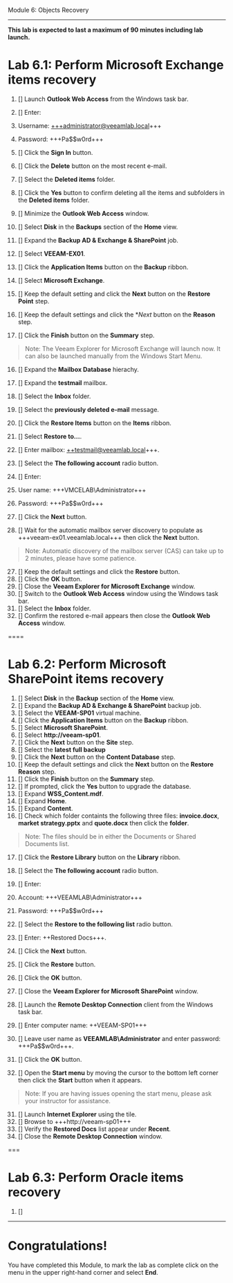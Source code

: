 Module 6: Objects Recovery

---
**This lab is expected to last a maximum of 90 minutes including lab launch.**


# Lab 6.1: Perform Microsoft Exchange items recovery

1. [] Launch **Outlook Web Access** from the Windows task bar.
2. [] Enter:
 1. Username: +++administrator@veeamlab.local+++
 2. Password: +++Pa$$w0rd+++

3. [] Click the **Sign In** button.
4. [] Click the **Delete** button on the most recent e-mail.
5. [] Select the **Deleted items** folder.
6. [] Click the **Yes** button to confirm deleting all the items and subfolders in the **Deleted items** folder.
7. [] Minimize the **Outlook Web Access** window.
8. [] Select **Disk** in the **Backups** section of the **Home** view.
9. [] Expand the **Backup AD & Exchange & SharePoint** job.
10. [] Select **VEEAM-EX01**.
11. [] Click the **Application Items** button on the **Backup** ribbon.
12. [] Select **Microsoft Exchange**.
13. [] Keep the default setting and click the **Next** button on the **Restore Point** step.
14. [] Keep the default settings and click the **Next* button on the **Reason** step.
15. [] Click the **Finish** button on the **Summary** step.
> Note: The Veeam Explorer for Microsoft Exchange will launch now. It can also be launched manually from the Windows Start Menu.

16. [] Expand the **Mailbox Database** hierachy.
17. [] Expand the **testmail** mailbox.
18. [] Select the **Inbox** folder.
19. [] Select the **previously deleted e-mail** message.
20. [] Click the **Restore Items** button on the **Items** ribbon.
21. [] Select **Restore to...**.
22. [] Enter mailbox: ++testmail@veeamlab.local+++.
23. [] Select the **The following account** radio button.
24. [] Enter:
 1. User name: +++VMCELAB\Administrator+++
 2. Password: +++Pa$$w0rd+++

25. [] Click the **Next** button.
26. [] Wait for the automatic mailbox server discovery to populate as +++veeam-ex01.veeamlab.local+++ then click the **Next** button.
> Note: Automatic discovery of the mailbox server (CAS) can take up to 2 minutes, please have some patience.

27. [] Keep the default settings and click the **Restore** button.
28. [] Click the **OK** button.
29. [] Close the **Veeam Explorer for Microsoft Exchange** window.
30. [] Switch to the **Outlook Web Access** window using the Windows task bar.
31. [] Select the **Inbox** folder.
32. [] Confirm the restored e-mail appears then close the **Outlook Web Access** window.

====

# Lab 6.2: Perform Microsoft SharePoint items recovery

1. [] Select **Disk** in the **Backup** section of the **Home** view.
2. [] Expand the **Backup AD & Exchange & SharePoint** backup job.
3. [] Select the **VEEAM-SP01** virtual machine.
4. [] Click the **Application Items** button on the **Backup** ribbon.
5. [] Select **Microsoft SharePoint**.
6. [] Select **http://veeam-sp01**.
7. [] Click the **Next** button on the **Site** step.
8. [] Select the **latest full backup** 
9. [] Click the **Next** button on the **Content Database** step.
10. [] Keep the default settings and click the **Next** button on the **Restore Reason** step.
11. [] Click the **Finish** button on the **Summary** step.
12. [] If prompted, click the **Yes** button to upgrade the database.
13. [] Expand **WSS_Content.mdf**.
14. [] Expand **Home**.
15. [] Expand **Content**.
16. [] Check which folder containts the following three files: **invoice.docx**, **market strategy.pptx** and **quote.docx** then click the **folder**.
> Note: The files should be in either the Documents or Shared Documents list.

17. [] Click the **Restore Library** button on the **Library** ribbon.
18. [] Select the **The following account** radio button.
19. [] Enter:
 1. Account: +++VEEAMLAB\Administrator+++
 2. Password: +++Pa$$w0rd+++
 
20. [] Select the **Restore to the following list** radio button.
21. [] Enter: ++Restored Docs+++.
22. [] Click the **Next** button.
23. [] Click the **Restore** button.
24. [] Click the **OK** button.
25. [] Close the **Veeam Explorer for Microsoft SharePoint** window.
26. [] Launch the **Remote Desktop Connection** client from the Windows task bar.
27. [] Enter computer name: ++VEEAM-SP01+++
28. [] Leave user name as **VEEAMLAB\Administrator** and enter password: +++Pa$$w0rd+++.
29. [] Click the **OK** button.
30. [] Open the **Start menu** by moving the cursor to the bottom left corner then click the **Start** button when it appears.
> Note: If you are having issues opening the start menu, please ask your instructor for assistance.

31. [] Launch **Internet Explorer** using the tile.
32. [] Browse to +++http://veeam-sp01+++
33. [] Verify the **Restored Docs** list appear under **Recent**.
34. [] Close the **Remote Desktop Connection** window.

===

# Lab 6.3: Perform Oracle items recovery

1. [] 

---

# Congratulations!

You have completed this Module, to mark the lab as complete click on the menu in the upper right-hand corner and select **End**.
